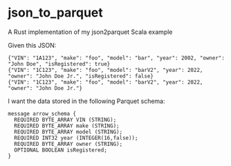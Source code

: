 # json_to_parquet
A Rust implementation of my json2parquet Scala example

Given this JSON:

```[json]
{"VIN": "1A123", "make": "foo", "model": "bar", "year": 2002, "owner": "John Doe", "isRegistered": true} 
{"VIN": "1C123", "make": "foo", "model": "barV2", "year": 2022, "owner": "John Doe Jr.", "isRegistered": false}
{"VIN": "1C123", "make": "foo", "model": "barV2", "year": 2022, "owner": "John Doe Jr."}
```

I want the data stored in the following Parquet schema:
```
message arrow_schema {
  REQUIRED BYTE_ARRAY VIN (STRING);
  REQUIRED BYTE_ARRAY make (STRING);
  REQUIRED BYTE_ARRAY model (STRING);
  REQUIRED INT32 year (INTEGER(16,false));
  REQUIRED BYTE_ARRAY owner (STRING);
  OPTIONAL BOOLEAN isRegistered;
}
```
